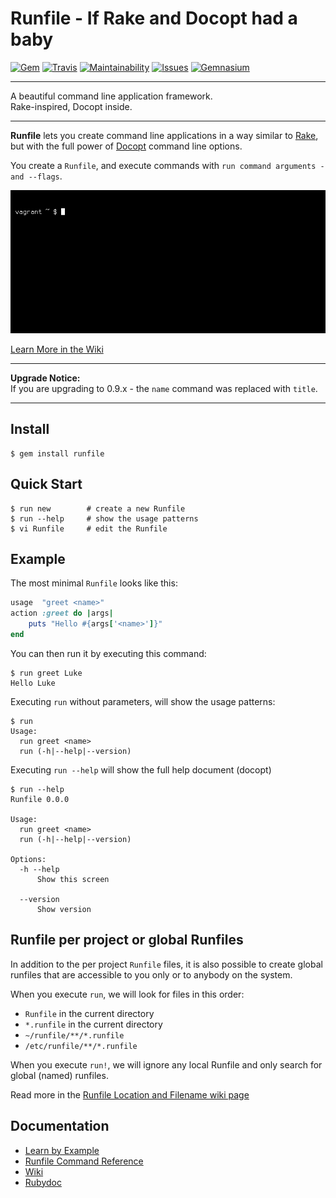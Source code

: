 Runfile - If Rake and Docopt had a baby
==================================================

[![Gem](https://img.shields.io/gem/v/runfile.svg?style=flat-square)](https://rubygems.org/gems/runfile)
[![Travis](https://img.shields.io/travis/DannyBen/runfile.svg?style=flat-square)](https://travis-ci.org/DannyBen/runfile)
[![Maintainability](https://img.shields.io/codeclimate/maintainability/DannyBen/runfile.svg?style=flat-square)](https://codeclimate.com/github/DannyBen/runfile)
[![Issues](https://img.shields.io/codeclimate/issues/github/DannyBen/runfile.svg?style=flat-square)](https://codeclimate.com/github/DannyBen/runfile)
[![Gemnasium](https://img.shields.io/gemnasium/DannyBen/runfile.svg?style=flat-square)](https://gemnasium.com/DannyBen/runfile)

---

A beautiful command line application framework.  
Rake-inspired, Docopt inside.

---

**Runfile** lets you create command line applications in a way similar 
to [Rake](https://github.com/ruby/rake), but with the full power of 
[Docopt](http://docopt.org/) command line options.

You create a `Runfile`, and execute commands with 
`run command arguments -and --flags`.

![Runfile Demo](https://raw.githubusercontent.com/DannyBen/runfile/master/demo.gif "Runfile Demo")

[Learn More in the Wiki](https://github.com/DannyBen/runfile/wiki)

---

**Upgrade Notice:**  
If you are upgrading to 0.9.x - the `name` command was replaced 
with `title`.

---

Install
--------------------------------------------------

	$ gem install runfile


Quick Start
--------------------------------------------------

	$ run new        # create a new Runfile
	$ run --help     # show the usage patterns
	$ vi Runfile     # edit the Runfile


Example
--------------------------------------------------

The most minimal `Runfile` looks like this:

```ruby
usage  "greet <name>"
action :greet do |args|
	puts "Hello #{args['<name>']}" 
end
```

You can then run it by executing this command:

```
$ run greet Luke
Hello Luke
```

Executing `run` without parameters, will show the usage patterns:

```
$ run
Usage:
  run greet <name>
  run (-h|--help|--version)
```

Executing `run --help` will show the full help document (docopt)

```
$ run --help
Runfile 0.0.0

Usage:
  run greet <name>
  run (-h|--help|--version)

Options:
  -h --help
      Show this screen

  --version
      Show version
```


Runfile per project or global Runfiles
--------------------------------------------------

In addition to the per project `Runfile` files, it is also possible to 
create global runfiles that are accessible to you only or to anybody on 
the system.

When you execute `run`, we will look for files in this order:

- `Runfile` in the current directory
- `*.runfile` in the current directory
- `~/runfile/**/*.runfile`
- `/etc/runfile/**/*.runfile`

When you execute `run!`, we will ignore any local Runfile and only search 
for global (named) runfiles.

Read more in the [Runfile Location and Filename wiki page](https://github.com/DannyBen/runfile/wiki/Runfile-Location-and-Filename)


Documentation
--------------------------------------------------

- [Learn by Example](https://github.com/DannyBen/runfile/tree/master/examples)
- [Runfile Command Reference](https://github.com/DannyBen/runfile/wiki/Runfile-Command-Reference)
- [Wiki](https://github.com/DannyBen/runfile/wiki)
- [Rubydoc](http://www.rubydoc.info/gems/runfile)
